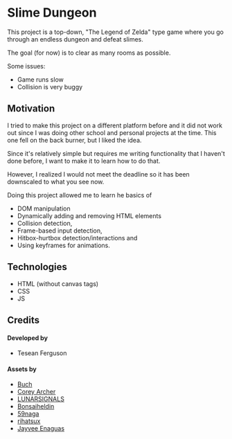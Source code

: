 # Slime Dungeon

This project is a top-down, "The Legend of Zelda" type game where you go through an endless dungeon and defeat slimes.

The goal (for now) is to clear as many rooms as possible.

Some issues:
- Game runs slow
- Collision is very buggy

## Motivation

I tried to make this project on a different platform before and 
it did not work out since I was doing other school and personal 
projects at the time. This one fell on the back burner, but I liked 
the idea.

Since it's relatively simple but requires me writing functionality that
I haven't done before, I want to make it to learn how to do that.

However, I realized I would not meet the deadline so it has been downscaled to what you see now.

Doing this project allowed me to learn he basics of
- DOM manipulation 
- Dynamically adding and removing HTML elements
- Collision detection, 
- Frame-based input detection,
- Hitbox-hurtbox detection/interactions and 
- Using keyframes for animations.

## Technologies
- HTML (without canvas tags)
- CSS
- JS

## Credits

#### Developed by 
- Tesean Ferguson

#### Assets by
- [Buch](https://opengameart.org/users/buch)
- [Corey Archer](https://opengameart.org/users/corey-archer)
- [LUNARSIGNALS](https://opengameart.org/users/lunarsignals)
- [Bonsaiheldin](https://bonsaiheld.org)
- [59naga](https://opengameart.org/users/59naga)
- [rihatsux](https://opengameart.org/users/rihatsux)
- [Jayvee Enaguas](https://www.dafont.com/jayvee-d-enaguas.d2725)
